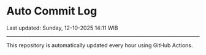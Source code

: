 # Auto Commit Log

Last updated: Sunday, 12-10-2025 14:11 WIB

---

This repository is automatically updated every hour using GitHub Actions.

